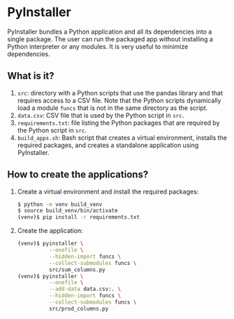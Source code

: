 # PyInstaller

PyInstaller bundles a Python application and all its dependencies into a single
package. The user can run the packaged app without installing a Python
interpreter or any modules.  It is very useful to minimize dependencies.


## What is it?

1. `src`: directory with a Python scripts that use the pandas library and that
   requires access to a CSV file.  Note that the Python scripts dynamically
   load a module `funcs` that is not in the same directory as the script.
1. `data.csv`: CSV file that is used by the Python script in `src`.
1. `requirements.txt`: file listing the Python packages that are required by
   the Python script in `src`.
1. `build_apps.sh`: Bash script that creates a virtual environment, installs
   the required packages, and creates a standalone application using
   PyInstaller.


## How to create the applications?

1. Create a virtual environment and install the required packages:
   ```bash
   $ python -m venv build_venv
   $ source build_venv/bin/activate
   (venv)$ pip install -r requirements.txt
   ```
1. Create the application:
   ```bash
   (venv)$ pyinstaller \
             --onefile \
             --hidden-import funcs \
             --collect-submodules funcs \
             src/sum_columns.py
   (venv)$ pyinstaller \
             --onefile \
             --add-data data.csv:. \
             --hidden-import funcs \
             --collect-submodules funcs \
             src/prod_columns.py
   ```

